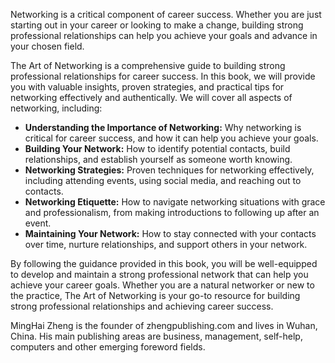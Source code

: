 

Networking is a critical component of career success. Whether you are just starting out in your career or looking to make a change, building strong professional relationships can help you achieve your goals and advance in your chosen field.

The Art of Networking is a comprehensive guide to building strong professional relationships for career success. In this book, we will provide you with valuable insights, proven strategies, and practical tips for networking effectively and authentically. We will cover all aspects of networking, including:

* **Understanding the Importance of Networking:** Why networking is critical for career success, and how it can help you achieve your goals.
* **Building Your Network:** How to identify potential contacts, build relationships, and establish yourself as someone worth knowing.
* **Networking Strategies:** Proven techniques for networking effectively, including attending events, using social media, and reaching out to contacts.
* **Networking Etiquette:** How to navigate networking situations with grace and professionalism, from making introductions to following up after an event.
* **Maintaining Your Network:** How to stay connected with your contacts over time, nurture relationships, and support others in your network.

By following the guidance provided in this book, you will be well-equipped to develop and maintain a strong professional network that can help you achieve your career goals. Whether you are a natural networker or new to the practice, The Art of Networking is your go-to resource for building strong professional relationships and achieving career success.

MingHai Zheng is the founder of zhengpublishing.com and lives in Wuhan, China. His main publishing areas are business, management, self-help, computers and other emerging foreword fields.
